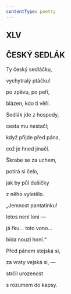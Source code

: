 ```yaml
---
contentType: poetry
---
```


<section>

## XLV  

## ČESKÝ SEDLÁK

Ty český sedláčku,  

vychytralý ptáčku!

po zpěvu, po peří,

blázen, kdo ti věří.

</section>

<section>

Sedlák jde z hospody,

cesta mu nestačí;

když přijde před pána,

což je hned jinačí.

</section>

<section>

Škrabe se za uchem,

potírá si čelo,

jak by půl dušičky

z něho vyletělo.

</section>

<section>

„Jemnost pantatínku!

letos není loni —

já řku… toto vono…

bída nouzi honí.“

</section>

<section>

Před pánem stejská si,

za vraty vejská si, —

strčil urozenost

s rozumem do kapsy.

</section>
